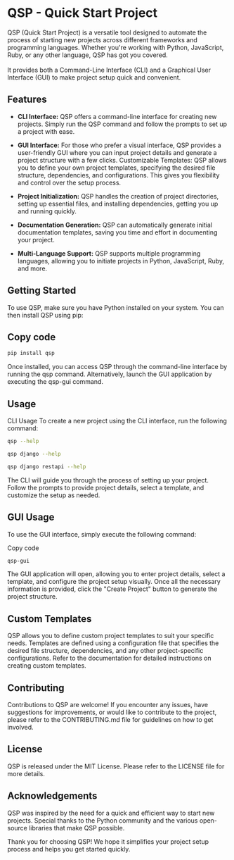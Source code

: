# QSP - Quick Start Project
QSP (Quick Start Project) is a versatile tool designed to automate the process of starting new projects across different frameworks and programming languages. Whether you're working with Python, JavaScript, Ruby, or any other language, QSP has got you covered.
<br><br>It provides both a Command-Line Interface (CLI) and a Graphical User Interface (GUI) to make project setup quick and convenient.

## Features
* **CLI Interface:** QSP offers a command-line interface for creating new projects. Simply run the QSP command and follow the prompts to set up a project with ease.
 
* **GUI Interface:** For those who prefer a visual interface, QSP provides a user-friendly GUI where you can input project details and generate a project structure with a few clicks.
Customizable Templates: QSP allows you to define your own project templates, specifying the desired file structure, dependencies, and configurations. This gives you flexibility and control over the setup process.

* **Project Initialization:** QSP handles the creation of project directories, setting up essential files, and installing dependencies, getting you up and running quickly.

* **Documentation Generation:** QSP can automatically generate initial documentation templates, saving you time and effort in documenting your project.

* **Multi-Language Support:** QSP supports multiple programming languages, allowing you to initiate projects in Python, JavaScript, Ruby, and more.

## Getting Started
To use QSP, make sure you have Python installed on your system. You can then install QSP using pip:

## Copy code
```sh
pip install qsp
```

Once installed, you can access QSP through the command-line interface by running the qsp command. Alternatively, launch the GUI application by executing the qsp-gui command.

## Usage
CLI Usage
To create a new project using the CLI interface, run the following command:

```sh
qsp --help
```

```sh
qsp django --help
```

```sh
qsp django restapi --help
```

The CLI will guide you through the process of setting up your project. Follow the prompts to provide project details, select a template, and customize the setup as needed.

## GUI Usage
To use the GUI interface, simply execute the following command:

Copy code
```sh
qsp-gui
```

The GUI application will open, allowing you to enter project details, select a template, and configure the project setup visually. Once all the necessary information is provided, click the "Create Project" button to generate the project structure.

## Custom Templates
QSP allows you to define custom project templates to suit your specific needs. Templates are defined using a configuration file that specifies the desired file structure, dependencies, and any other project-specific configurations. Refer to the documentation for detailed instructions on creating custom templates.

## Contributing
Contributions to QSP are welcome! If you encounter any issues, have suggestions for improvements, or would like to contribute to the project, please refer to the CONTRIBUTING.md file for guidelines on how to get involved.

## License
QSP is released under the MIT License. Please refer to the LICENSE file for more details.

## Acknowledgements
QSP was inspired by the need for a quick and efficient way to start new projects. Special thanks to the Python community and the various open-source libraries that make QSP possible.

Thank you for choosing QSP! We hope it simplifies your project setup process and helps you get started quickly.
